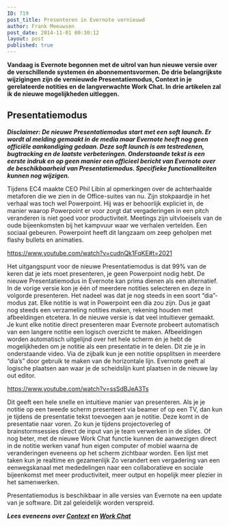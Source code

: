 ```yaml
---
ID: 719
post_title: Presenteren in Evernote vernieuwd
author: Frank Meeuwsen
post_date: 2014-11-01 00:30:12
layout: post
published: true
---
```

<strong>Vandaag is Evernote begonnen met de uitrol van hun nieuwe versie over de verschillende systemen én abonnementsvormen. De drie belangrijkste wijzigingen zijn de vernieuwde Presentatiemodus, Context in je gerelateerde notities en de langverwachte Work Chat. In drie artikelen zal ik de nieuwe mogelijkheden uitleggen.</strong>

<!--more-->
<h2 id="presentatiemodus">Presentatiemodus</h2>
<em><strong>Disclaimer: De nieuwe Presentatiemodus start met een soft launch. Er wordt al melding gemaakt in de media maar Evernote heeft nog geen officiële aankondiging gedaan. Deze soft launch is om testredenen, bugtracking en de laatste verbeteringen. Onderstaande tekst is een eerste indruk en op geen manier een officieel bericht van Evernote over de beschikbaarheid van Presentatiemodus. Specifieke functionaliteiten kunnen nog wijzigen. </strong></em>

Tijdens EC4 maakte CEO Phil Libin al opmerkingen over de achterhaalde metaforen die we zien in de Office-suites van nu. Zijn stokpaardje in het verhaal was toch wel Powerpoint. Hij was er behoorlijk expliciet in, de manier waarop Powerpoint er voor zorgt dat vergaderingen in een pitch veranderen is niet goed voor productiviteit. Meetings zijn uitvloeisels van de oude bijeenkomsten bij het kampvuur waar we verhalen vertelden. Een sociaal gebeuren. Powerpoint heeft dit langzaam om zeep geholpen met flashy bullets en animaties.

https://www.youtube.com/watch?v=cudnQk1FqKE#t=2021

Het uitgangspunt voor de nieuwe Presentatiemodus is dat 99% van de keren dat je iets moet presenteren, je geen Powerpoint nodig hebt. De nieuwe Presentatiemodus in Evernote kan prima dienen als een alternatief. In de vorige versie kon je één of meerdere notities selecteren en deze in volgorde presenteren. Het nadeel was dat je nog steeds in een soort “dia”-modus zat. Elke notitie is wat in Powerpoint een dia zou zijn. Dus je gaat nog steeds een verzameling notities maken, rekening houden met afbeeldingen etcetera.
In de nieuwe versie is dat veel intuitiever gemaakt. Je kunt elke notitie direct presenteren maar Evernote probeert automatisch van een langere notitie een logisch overzicht te maken. Afbeeldingen worden automatisch uitgelijnd over het hele scherm én je hebt de mogelijkheden om je notitie als een presentatie in te delen. Dit zie je in onderstaande video. Via de zijbalk kun je een notitie opsplitsen in meerdere “dia’s” door gebruik te maken van de horizontale lijn. Evernote geeft al logische plaatsen aan waar je de scheidslijn kunt plaatsen in de nieuwe lay out editor.

https://www.youtube.com/watch?v=ssSdBJeA3Ts

Dit geeft een hele snelle en intuitieve manier van presenteren. Als je je notitie op een tweede scherm presenteert via beamer of op een TV, dan kun je tijdens de presentatie tekst toevoegen aan je notitie. Deze komt in de presentatie naar voren. Zo kun je tijdens projectoverleg of brainstormsessies direct de input van je team verwerken in de slides. Of nog beter, met de nieuwe Work Chat functie kunnen de aanwezigen direct in de notitie werken vanaf hun eigen computer of mobiel waarna de veranderingen eveneens op het scherm zichtbaar worden. Een lijst met taken kun je realtime en gezamenlijk
Zo verandert een vergadering van een eenwegskanaal met mededelingen naar een collaboratieve en sociale bijeenkomst met meer productiviteit, meer output en hopelijk meer plezier in het samenwerken.

Presentatiemodus is beschikbaar in alle versies van Evernote na een update van je software. Dit zal geleidelijk worden verspreid.

<em><strong>Lees eveneens over <a title="Context geeft je live informatie bij je notities" href="http://allesonthouden.nl/context-geeft-je-live-informatie-bij-je-notities/">Context</a> en <a title="Work Chat brengt het gesprek naar Evernote" href="http://allesonthouden.nl/work-chat-brengt-het-gesprek-naar-evernote/">Work Chat</a></strong></em>

